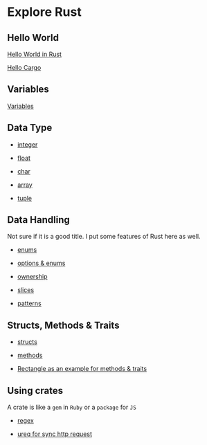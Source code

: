 # Explore Rust

## Hello World

[Hello World in Rust](sample/hello_world.rs)

[Hello Cargo](hello_cargo)

## Variables

[Variables](variables)

## Data Type

* [integer](sample/integer.rs)

* [float](sample/float.rs)

* [char](sample/char.rs)

* [array](sample/array.rs)

* [tuple](sample/tuple.rs)

## Data Handling

Not sure if it is a good title. I put some features of Rust here as well.

* [enums](enums)

* [options & enums](option)

* [ownership](ownership)

* [slices](slices)

* [patterns](patterns)

## Structs, Methods & Traits

* [structs](structs)

* [methods](methods)

* [Rectangle as an example for methods & traits](rectangle)

## Using crates

A crate is like a `gem` in `Ruby` or a `package` for `JS`

* [regex](regex)

* [ureq for sync http request](http_request)
